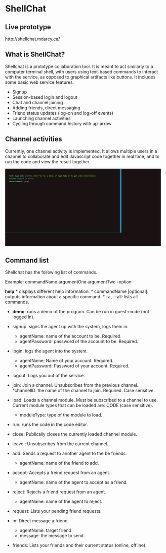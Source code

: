 # ShellChat

## Live prototype

http://shellchat.mdarcy.ca/

## What is ShellChat?

Shellchat is a prototype collaboration tool. It is meant to act similarly to a computer terminal shell, with users using 
text-based commands to interact with the service, as opposed to graphical artifacts like buttons. 
It includes some basic web service features.

* Signup
* Session-based login and logout
* Chat and channel joining 
* Adding friends, direct messaging
* Friend status updates (log-on and log-off events)
* Launching channel activities
* Cycling through command history with up-arrow

## Channel activities

Currently, one channel activity is implemented. It allows multiple users in a channel to collaborate and edit Javascript code together
in real time, and to run the code and view the result together. 

![alt text](https://github.com/MasonDarcy/ShellChat/blob/main/animated_module.gif "Code editor screenshot")

## Command list

Shellchat has the following list of commands.

Example: commandName argumentOne argumentTwo -option

 __help__ 
	* displays different help information.
		* commandName [optional]: outputs information about a specific command.
		* -a, --all: lists all commands.

* __demo__: runs a demo of the program. Can be run in guest-mode (not logged in).
	
* signup: signs the agent up with the system, logs them in.
	* agentName: name of the account to be. Required.
	* agentPassword: password of the account to be. Required.

* login: logs the agent into the system.
	* agentName: Name of your account. Required.
	* agentPassword: Password of your account. Required.

* logout: Logs you out of the service.

* join: Join a channel. Unsubscribes from the previous channel.
	*channelID: the name of the channel to join. Required. Case sensitive.

* load: Loads a channel module. Must be subscribed to a channel to use. Current module types that can be loaded are: CODE (case sensitive).
	* moduleType: type of the module to load.
	
* run: runs the code in the code editor. 

* close: Publically closes the currently loaded channel module.

* leave : Unsubscribes from the current channel.

* add: Sends a request to another agent to the be friends.
	* agentName: name of the friend to add.

* accept: Accepts a freind request from an agent.
	* agentName: name of the agent to accept as a friend.

* reject: Rejects a friend request from an agent.
	* agentName: name of the agent to reject.

* request: Lists your pending friend requests.

* m: Direct message a friend.
	* agentName: target friend.
	* message: the message to send.

* friends: Lists your friends and their current status (online, offline).
